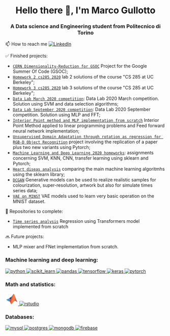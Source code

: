 <h1 align="center">Hello there 👋, I'm Marco Gullotto </h1>
<h3 align="center">A Data science and Engineering student from Politecnico di Torino</h3>


📫 How to reach me <a href="https://www.linkedin.com/in/marcogullotto/"><img src="https://img.shields.io/badge/LinkedIn--_.svg?style=social&logo=linkedin" alt="LinkedIn"></a>

✅ Finished projects:
* [`CERN Dimensionality-Reduction for GSOC`](https://github.com/MarcoChain/ML4-Dimensionality-Reduction) Project for the Google Summer Of Code (GSOC);
* [`Homework 2 cs285 2020`](https://github.com/MarcoChain/CS285-Homework2) lab 2 solutions of the course "CS 285 at UC Berkeley";
* [`Homework 3 cs285 2020`](https://github.com/MarcoChain/CS285-Homework3) lab 3 solutions of the course "CS 285 at UC Berkeley";
* [`Data Lab March 2020 competition`](https://github.com/MarcoChain/Data-Lab-2020-March): Data Lab 2020 March competition. Solution using SVM and data selection algorithms;
* [`Data Lab September 2020 competition`](https://github.com/MarcoChain/Data-Lab-2020-September): Data Lab 2020 September competition. Solution using MLP and FFT;
* [`Interior Point method and MLP implementation from scratch`](https://github.com/MarcoChain/Numerical-Optimization-for-Large-Scale-problems-and-Stochastic-optimization) Interior Point Method applied to linear programming problems and Feed forward neural network implementation;
* [`Unsupervised Domain Adaptation through rotation as regression for RGB-D Object Recognition`](https://github.com/sigeek/mldl-rgbd-da) project involving the replication of a paper plus two new variants using Pytorch;
* [`Machine Learning and Deep Learning 2020 homeworks`](https://github.com/MarcoChain/Machine-learning-2020-homeworks): assignments concerning SVM, KNN, CNN, transfer learning using sklearn and Pytorch;
* [`Heart diseas analysis`](https://github.com/MarcoChain/Matematichs-in-machine-learning-tesina) comparing the main machine learning algoritmhs using the sklearn library;
* [`DCGAN`](https://github.com/MarcoChain/Deep-Convolutional-Generative-Adversarial-Networks) Generative models can be used to realize realistic samples for colourization, super-resolution, artwork but also for simulate times series data;
* [`VAE on MINST`](https://github.com/MarcoChain/LearnMathWithMNIST) VAE models used to learn very basic operation on the MNIST dataset.


🚧 Repositories to complete: 
* [`Time series analysis`](https://github.com/MarcoChain/Transformers-Time-Series) Regression using Transformers model implemented from scratch 

🔜 Future projects: 
* MLP mixer and FNet implementation from scratch. 


<h3 align="left">Machine learning and deep learning:</h3> 
<p align="left"> 
  <a href="https://www.python.org" target="_blank"> <img src="https://www.vectorlogo.zone/logos/python/python-icon.svg" alt="python" width="40" height="40"/> </a> 
  <a href="https://scikit-learn.org/" target="_blank"> <img src="https://upload.wikimedia.org/wikipedia/commons/thumb/0/05/Scikit_learn_logo_small.svg/390px-Scikit_learn_logo_small.svg.png" alt="scikit_learn" width="70" height="40"/> </a> 
  <a href="https://pandas.pydata.org/" target="_blank"> <img src="https://raw.githubusercontent.com/valohai/ml-logos/5127528b5baadb77a6ea4b999a47b4e86bf0f98b/pandas.svg" alt="pandas" width="100" height="40"/> </a> 
  <a href="https://www.tensorflow.org" target="_blank"> <img src="https://www.vectorlogo.zone/logos/tensorflow/tensorflow-icon.svg" alt="tensorflow" width="40" height="40"/> </a> 
  <a href="https://keras.io/" target="_blank"> <img src="https://raw.githubusercontent.com/valohai/ml-logos/5127528b5baadb77a6ea4b999a47b4e86bf0f98b/keras.svg" alt="keras" width="40" height="40"/> </a> 
 <a href="https://pytorch.org/" target="_blank"> <img src="https://www.vectorlogo.zone/logos/pytorch/pytorch-icon.svg" alt="pytorch" width="40" height="40"/> </a>  </p>
 

<h3 align="left">Math and statistics:</h3> 
<p align="left">
  <a href="https://www.mathworks.com/" target="_blank"> <img src="https://raw.githubusercontent.com/vscode-icons/vscode-icons/1120bad531c928642d2ee49942be079a9fb0519b/icons/file_type_matlab.svg" alt="mysql" width="40" height="40"/> </a>
  <a href="https://rstudio.com/" target="_blank"> <img src="https://upload.wikimedia.org/wikipedia/commons/thumb/d/d0/RStudio_logo_flat.svg/1280px-RStudio_logo_flat.svg.png" alt="rstudio" width="120" height="40"/> </a>
</p>

<h3 align="left">Databases:</h3> 
  <p align="left"> 
  <a href="https://www.mysql.com/" target="_blank"> <img src="https://www.vectorlogo.zone/logos/mysql/mysql-icon.svg" alt="mysql" width="40" height="40"/> </a>
  <a href="https://www.postgresql.org/" target="_blank"> <img src="https://www.vectorlogo.zone/logos/postgresql/postgresql-icon.svg" alt="postgres" width="40" height="40"/> </a>
  <a href="https://www.mongodb.com" target="_blank"> <img src="https://www.vectorlogo.zone/logos/mongodb/mongodb-icon.svg" alt="mongodb" width="40" height="40"/> </a>
  <a href="https://firebase.google.com/" target="_blank"> <img src="https://www.vectorlogo.zone/logos/firebase/firebase-icon.svg" alt="firebase" width="40" height="40"/> </a>
  </p>
  
  <!--
 <h3 align="left">Web development:</h3> 
  <p align="left"> 
  <a href="https://www.mysql.com/" target="_blank"> <img src="https://www.vectorlogo.zone/logos/mysql/mysql-icon.svg" alt="mysql" width="40" height="40"/> </a>
  </p> -->

